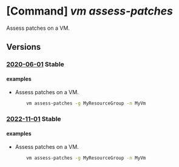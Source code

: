 # [Command] _vm assess-patches_

Assess patches on a VM.

## Versions

### [2020-06-01](/Resources/mgmt-plane/L3N1YnNjcmlwdGlvbnMve30vcmVzb3VyY2Vncm91cHMve30vcHJvdmlkZXJzL21pY3Jvc29mdC5jb21wdXRlL3ZpcnR1YWxtYWNoaW5lcy97fS9hc3Nlc3NwYXRjaGVz/2020-06-01.xml) **Stable**

<!-- mgmt-plane /subscriptions/{}/resourcegroups/{}/providers/microsoft.compute/virtualmachines/{}/assesspatches 2020-06-01 -->

#### examples

- Assess patches on a VM.
    ```bash
        vm assess-patches -g MyResourceGroup -n MyVm
    ```

### [2022-11-01](/Resources/mgmt-plane/L3N1YnNjcmlwdGlvbnMve30vcmVzb3VyY2Vncm91cHMve30vcHJvdmlkZXJzL21pY3Jvc29mdC5jb21wdXRlL3ZpcnR1YWxtYWNoaW5lcy97fS9hc3Nlc3NwYXRjaGVz/2022-11-01.xml) **Stable**

<!-- mgmt-plane /subscriptions/{}/resourcegroups/{}/providers/microsoft.compute/virtualmachines/{}/assesspatches 2022-11-01 -->

#### examples

- Assess patches on a VM.
    ```bash
        vm assess-patches -g MyResourceGroup -n MyVm
    ```
